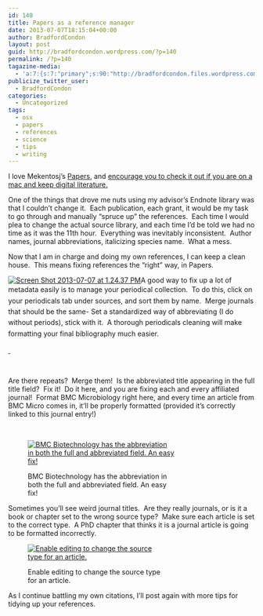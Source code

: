 ```yaml
---
id: 140
title: Papers as a reference manager
date: 2013-07-07T18:15:04+00:00
author: BradfordCondon
layout: post
guid: http://bradfordcondon.wordpress.com/?p=140
permalink: /?p=140
tagazine-media:
  - 'a:7:{s:7:"primary";s:90:"http://bradfordcondon.files.wordpress.com/2013/07/screen-shot-2013-07-07-at-1-37-21-pm.png";s:6:"images";a:3:{s:90:"http://bradfordcondon.files.wordpress.com/2013/07/screen-shot-2013-07-07-at-1-24-37-pm.png";a:6:{s:8:"file_url";s:90:"http://bradfordcondon.files.wordpress.com/2013/07/screen-shot-2013-07-07-at-1-24-37-pm.png";s:5:"width";i:172;s:6:"height";i:136;s:4:"type";s:5:"image";s:4:"area";i:23392;s:9:"file_path";b:0;}s:90:"http://bradfordcondon.files.wordpress.com/2013/07/screen-shot-2013-07-07-at-1-37-21-pm.png";a:6:{s:8:"file_url";s:90:"http://bradfordcondon.files.wordpress.com/2013/07/screen-shot-2013-07-07-at-1-37-21-pm.png";s:5:"width";i:1113;s:6:"height";i:266;s:4:"type";s:5:"image";s:4:"area";i:296058;s:9:"file_path";b:0;}s:90:"http://bradfordcondon.files.wordpress.com/2013/07/screen-shot-2013-07-07-at-1-28-50-pm.png";a:6:{s:8:"file_url";s:90:"http://bradfordcondon.files.wordpress.com/2013/07/screen-shot-2013-07-07-at-1-28-50-pm.png";s:5:"width";i:276;s:6:"height";i:178;s:4:"type";s:5:"image";s:4:"area";i:49128;s:9:"file_path";b:0;}}s:6:"videos";a:0:{}s:11:"image_count";i:3;s:6:"author";s:8:"37172565";s:7:"blog_id";s:8:"51189331";s:9:"mod_stamp";s:19:"2013-07-07 18:15:04";}'
publicize_twitter_user:
  - BradfordCondon
categories:
  - Uncategorized
tags:
  - osx
  - papers
  - references
  - science
  - tips
  - writing
---
```

I love Mekentosj&#8217;s [Papers](http://www.papersapp.com/), and [encourage you to check it out if you are on a mac and keep digital literature.](http://bradfordcondon.wordpress.com/2013/05/05/citation-management-papers/ "Citation management: Papers")

One of the things that drove me nuts using my advisor&#8217;s Endnote library was that I couldn&#8217;t change it.  Each publication, each grant, it would be my task to go through and manually &#8220;spruce up&#8221; the references.  Each time I would plea to change the actual source library, and each time I&#8217;d be told we had no time as it was the 11th hour.  Everything was inevitably inconsistent.  Author names, journal abbreviations, italicizing species name.  What a mess.

Now that I am in charge and doing my own references, I can keep a clean house.  This means fixing references the &#8220;right&#8221; way, in Papers.

[<img class="alignright" alt="Screen Shot 2013-07-07 at 1.24.37 PM" src="https://i2.wp.com/www.bradfordcondon.com/wp-content/uploads/2013/07/screen-shot-2013-07-07-at-1-24-37-pm.png?resize=172%2C136" data-recalc-dims="1" />](https://i2.wp.com/www.bradfordcondon.com/wp-content/uploads/2013/07/screen-shot-2013-07-07-at-1-24-37-pm.png)A good way to fix up a lot of metadata easily is to manage your periodical collection.  <span style="line-height:1.6;">To do this, click on your periodicals tab under sources, and sort them by name.  Merge journals that should be the same- Set a standardized way of abbreviating (I do without periods), stick with it.  A thorough periodicals cleaning will make formatting your final bibliography much easier.</span>

[ ](http://www.bradfordcondon.com/wp-content/uploads/2013/07/screen-shot-2013-07-07-at-1-24-37-pm.png)

&nbsp;

Are there repeats?  Merge them!  Is the abbreviated title appearing in the full title field?  Fix it!  Do it here, and you are fixing each and every affiliated journal!  Format BMC Microbiology right here, and every time an article from BMC Micro comes in, it&#8217;ll be properly formatted (provided it&#8217;s correctly linked to this journal entry!)

&nbsp;<figure id="attachment_144" style="width: 300px" class="wp-caption aligncenter">

[<img class=" wp-image-144 " alt="BMC Biotechnology has the abbreviation in both the full and abbreviated field.  An easy fix!" src="https://i0.wp.com/www.bradfordcondon.com/wp-content/uploads/2013/07/screen-shot-2013-07-07-at-1-37-21-pm.png?resize=300%2C71" srcset="https://i0.wp.com/www.bradfordcondon.com/wp-content/uploads/2013/07/screen-shot-2013-07-07-at-1-37-21-pm.png?w=1113 1113w, https://i0.wp.com/www.bradfordcondon.com/wp-content/uploads/2013/07/screen-shot-2013-07-07-at-1-37-21-pm.png?resize=300%2C72 300w, https://i0.wp.com/www.bradfordcondon.com/wp-content/uploads/2013/07/screen-shot-2013-07-07-at-1-37-21-pm.png?resize=1024%2C245 1024w" sizes="(max-width: 300px) 100vw, 300px" data-recalc-dims="1" />](https://i0.wp.com/www.bradfordcondon.com/wp-content/uploads/2013/07/screen-shot-2013-07-07-at-1-37-21-pm.png)<figcaption class="wp-caption-text">BMC Biotechnology has the abbreviation in both the full and abbreviated field. An easy fix!</figcaption></figure> 

Sometimes you&#8217;ll see weird journal titles.  Are they really journals, or is it a book or chapter set to the wrong source type?  Make sure each article is set to the correct type.  A PhD chapter that thinks it is a journal article is going to be formatted incorrectly.<figure id="attachment_142" style="width: 276px" class="wp-caption aligncenter">

[<img class="size-full wp-image-142" alt="Enable editing to change the source type for an article." src="https://i0.wp.com/www.bradfordcondon.com/wp-content/uploads/2013/07/screen-shot-2013-07-07-at-1-28-50-pm.png?fit=276%2C178" data-recalc-dims="1" />](https://i0.wp.com/www.bradfordcondon.com/wp-content/uploads/2013/07/screen-shot-2013-07-07-at-1-28-50-pm.png)<figcaption class="wp-caption-text">Enable editing to change the source type for an article.</figcaption></figure> 

As I continue battling my own citations, I&#8217;ll post again with more tips for tidying up your references.